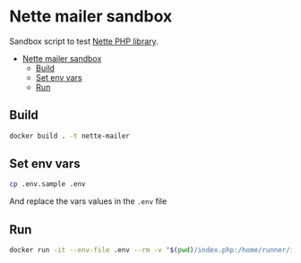 # Nette mailer sandbox

Sandbox script to test [Nette PHP library](https://github.com/nette/mail).

- [Nette mailer sandbox](#nette-mailer-sandbox)
  - [Build](#build)
  - [Set env vars](#set-env-vars)
  - [Run](#run)


## Build

```sh
docker build . -t nette-mailer
```

## Set env vars

```sh
cp .env.sample .env
```

And replace the vars values in the `.env` file

## Run

```sh
docker run -it --env-file .env --rm -v "$(pwd)/index.php:/home/runner/index.php"  nette-mailer
```